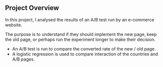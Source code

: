 ## Project Overview

In this project, I analysed the results of an A/B test run by an e-commerce website.

The purpose is to understand if they should implement the new page, keep the old page, or perhaps run the experiment longer to make their decision.

+ An A/B test is run to compare the converted rate of the new / old page.
+ A logistic regression is used to compare interaction of the countries and A/B pages.
